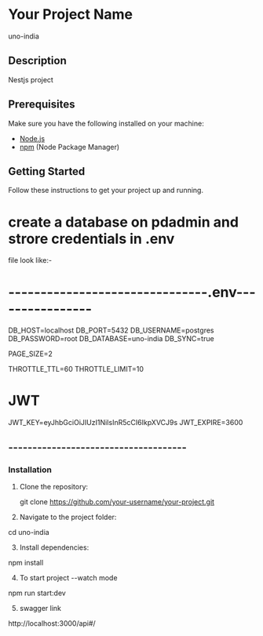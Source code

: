 # Your Project Name

uno-india

## Description

Nestjs project

## Prerequisites

Make sure you have the following installed on your machine:

- [Node.js](https://nodejs.org/)
- [npm](https://www.npmjs.com/) (Node Package Manager)

## Getting Started

Follow these instructions to get your project up and running.

# create a database on pdadmin and strore credentials in .env

file look like:-

# -------------------------------.env----------------

DB_HOST=localhost
DB_PORT=5432
DB_USERNAME=postgres
DB_PASSWORD=root
DB_DATABASE=uno-india
DB_SYNC=true

PAGE_SIZE=2

THROTTLE_TTL=60
THROTTLE_LIMIT=10

# JWT

JWT_KEY=eyJhbGciOiJIUzI1NiIsInR5cCI6IkpXVCJ9s
JWT_EXPIRE=3600

## -------------------------------------

### Installation

1. Clone the repository:

   git clone https://github.com/your-username/your-project.git

2. Navigate to the project folder:

cd uno-india

3. Install dependencies:

npm install

4. To start project --watch mode

npm run start:dev

5. swagger link

http://localhost:3000/api#/
